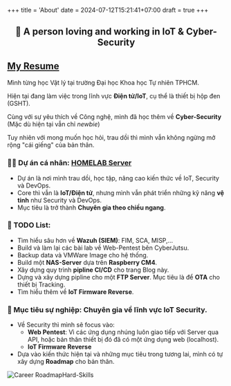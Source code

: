 +++
title = 'About'
date = 2024-07-12T15:21:41+07:00
draft = true
+++

<h2 align="center">👋 A person loving and working in IoT & Cyber-Security</h2>

## [My Resume](../CV_VinhLD_01072024.pdf)

Mình từng học Vật lý tại trường Đại học Khoa học Tự nhiên TPHCM.

Hiện tại đang làm việc trong lĩnh vực **Điện tử/IoT**, cụ thể là thiết bị hộp đen (GSHT).

Cùng với sự yêu thích về Công nghệ, mình đã học thêm về **Cyber-Security** (Mặc dù hiện tại vẫn chỉ *newbie*)

Tuy nhiên với mong muốn học hỏi, trau dồi thì mình vẫn không ngừng mở rộng "cái giếng" của bản thân.

### 👨‍💻 Dự án cá nhân: [HOMELAB Server](https://www.vinhld-homelab.io.vn)
- Dự án là nơi mình trau dồi, học tập, nâng cao kiến thức về IoT, Security và DevOps.
- Core thì vẫn là **IoT/Điện tử**, nhưng mình vẫn phát triển những kỹ năng **vệ tinh** như Security và DevOps.
- Mục tiêu là trở thành **Chuyên gia theo chiều ngang**.

### 🌱 TODO List:
- Tìm hiểu sâu hơn về **Wazuh (SIEM)**: FIM, SCA, MISP,... 
- Build và làm lại các bài lab về Web-Pentest bên CyberJutsu.
- Backup data và VMWare Image cho hệ thống.
- Build một **NAS-Server** dựa trên **Raspberry CM4**.
- Xây dựng quy trình **pipline CI/CD** cho trang Blog này.
- Dựng và xây dựng pipline cho một **FTP Server**. Mục tiêu là để **OTA** cho thiết bị Tracking.
- Tìm hiểu thêm về **IoT Firmware Reverse**.

### 🔭 Mục tiêu sự nghiệp: Chuyên gia về lĩnh vực **IoT Security**.
- Về Security thì mình sẽ focus vào:
	- **Web Pentest**: Vì các ứng dụng nhúng luôn giao tiếp với Server qua API, hoặc bản thân thiết bị đó đã có một ứng dụng web (localhost).
	- **IoT Firmware Reverse**
- Dựa vào kiến thức hiện tại và những mục tiêu trong tương lai, mình có tự xây dựng **Roadmap** cho bản thân.

![Career RoadmapHard-Skills](/image/Career_RoadmapHard-Skills.png)

